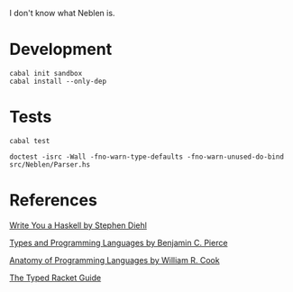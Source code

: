 I don't know what Neblen is.

# Development

```
cabal init sandbox
cabal install --only-dep
```

# Tests

```
cabal test

doctest -isrc -Wall -fno-warn-type-defaults -fno-warn-unused-do-bind src/Neblen/Parser.hs
```

# References

[Write You a Haskell by Stephen Diehl](http://dev.stephendiehl.com/fun)

[Types and Programming Languages by Benjamin C. Pierce](https://mitpress.mit.edu/books/types-and-programming-languages)

[Anatomy of Programming Languages by William R. Cook](http://www.cs.utexas.edu/~wcook/anatomy/anatomy.htm)

[The Typed Racket Guide](http://docs.racket-lang.org/ts-guide/)
